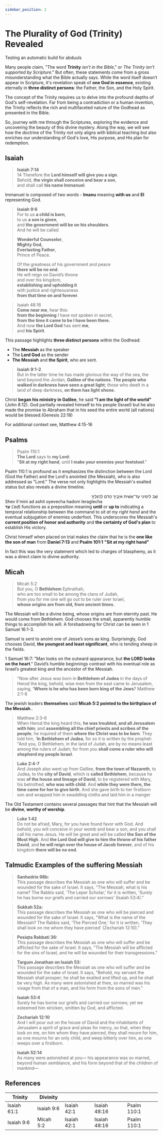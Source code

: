 ```yaml
---
sidebar_position: 2
---
```


# The Plurality of God (Trinity) Revealed

Testing an automatic build for abduuls

Many people claim, "The word **Trinity** _isn’t in the Bible_," or _The Trinity isn’t supported by Scripture_." But often, these statements come from a gross misunderstanding what the Bible actually says. 
While the word itself doesn’t appear in Scripture, it's revelation speak of **one God in essence**, existing eternally in **three distinct persons**: the Father, the Son, and the Holy Spirit.

The concept of the Trinity requires us to delve into the profound depths of God's self-revelation. Far from being a contradiction or a human invention, the Trinity reflects the rich and multifaceted nature of the Godhead as presented in the Bible. 

So, journey with me through the Scriptures, exploring the evidence and uncovering the beauty of this divine mystery. Along the way, we will see how the doctrine of the Trinity not only aligns with biblical teaching but also enriches our understanding of God's love, His purpose, and His plan for redemption.

## Isaiah 

> **Isaiah 7:14** \
> 14 Therefore the **Lord himself will give you a sign**. \
Behold, **the virgin shall conceive and bear a son**, \
and shall call **his name Immanuel**.

Immanuel is composed of two words - **Imanu** meaning **with us** and **El** representing God.

> **Isaiah 9:6** \
> For to us **a child is born**, \
> to us **a son is given**, \
> and **the government will be on his shoulders**. \
> And he will be called
>
>**Wonderful Counselor**, \
**Mighty God, \
Everlasting Father**, \
Prince of Peace.
>
> Of the greatness of his government and peace \
**there will be no end**. \
He will reign on David’s throne \
and over his kingdom, \
**establishing and upholding it** \
with justice and righteousness \
**from that time on and forever**.


> Isaiah 48:16 \
> **Come near me**, hear this: \
> **from the beginning** I have not spoken in secret, \
> **from the time it came to be I have been there.** \
> And now **the Lord God** has sent **me**, \
> and **his Spirit**.

This passage highlights **three distinct persons** within the Godhead:

- The **Messiah** as the speaker
- The **Lord God** as the sender
- **The Messiah** and **the Spirit**, who are sent.

> **Isaiah 9:1-2** \
> But in the latter time he has made glorious the way of the sea, the land beyond the Jordan, **Galilee of the nations**. **The people who walked in darkness have seen a great light**; those who dwelt in a land of deep darkness, **on them has light shone.**

Christ **began his ministry in Galilee**, he said **"I am the light of the world"** (John 8:12). God partially revealed himself to his people (Israel) but he also made the promise to Abraham that in his seed the entire world (all nations) would be blessed.(Genesis 22:18)

For additional context see, Matthew 4:15-16

## Psalms

> Psalm 110:1 \
> **The Lord** says to **my Lord**: \
> "**Sit at my right hand**, until **I make your enemies your footstool**."

Psalm 110:1 is profound as it emphasizes the distinction between the Lord (God the Father) and the Lord's anointed (the Messiah), who is also addressed as "Lord." The verse not only highlights the Messiah's exalted status but also reveals a divine timeline.

<!--Example of using MDX for hebrew text -->
<div dir="rtl" style={{ textAlign: 'left', fontWeight: 'bold' }}>
  שֵׁב לִימִינִי עַד־אָשִׁית אֹיְבֶיךָ הֲדֹם לְרַגְלֶיךָ
</div>
<div dir="ltr" style={{ textAlign: 'left', fontWeight: 'bold' }}>
  Shev li'mini ad ashit oyevecha hadom leraglecha
</div>

<div style={{ textAlign: 'left' }}>
  <span style={{ display: 'inline-block', direction: 'rtl' }}>
    <strong>עַד</strong>
  </span>
  <span style={{ display: 'inline-block', direction: 'ltr' }}>
    (<em>ʿad</em>) functions as a preposition meaning <b>until</b> or <b>up to</b> indicating a temporal relationship between the command to <i>sit at my right hand</i> and the eventual subjugation of enemies underfoot. This underscores the Messiah's <b>current position of honor and authority</b> and <b>the certainty of God's plan</b> to establish His victory.
  </span>
</div>

Christ himself when placed on trial makes the claim that he is the **one like the son of man** from **Daniel 7:13** and **Psalm 101:1** **"Sit at my right hand"**

In fact this was the very statement which led to charges of blasphemy, as it was a direct claim to divine authority.

## Micah

> Micah 5:2 \
> But you, O **Bethlehem** Ephrathah, \
> who are too small to be among the clans of Judah, \
> from you for me one will go out to be ruler over Israel, \
> **whose origins are from old, from ancient times.**


The Messiah will be a divine being, whose origins are from eternity past.
He would come from Bethlehem. God chooses the small, apparently humble things to accomplish his will. A forshadowing for Christ can be seen in 1 Samuel 16:1-3.

Samuel is sent to anoint one of Jesse’s sons as king. Surprisingly, God chooses David, **the youngest and least significant**, who is tending sheep in the fields.

1 Samuel 16:7: "Man looks on the outward appearance, but **the LORD looks on the heart**."
David’s humble beginnings contrast with his eventual role as Israel’s greatest king and the ancestor of the Messiah.

> "Now after Jesus was born in **Bethlehem of Judea** in the days of Herod the king, behold, wise men from the east came to Jerusalem, saying, **'Where is he who has been born king of the Jews**?
> Matthew 2:1-6

The jewish leaders **themselves** said **Micah 5:2 pointed to the birthplace of the Messiah**..

> Matthew 2:3-6 \
> When Herod the king heard this, **he was troubled, and all Jerusalem with him**; and **assembling all the chief priests and scribes of the people**, he inquired of them **where the Christ was to be born**. They told him, '**In Bethlehem of Judea**, for so it is written by the prophet: "And you, O Bethlehem, in the land of Judah, are by no means least among the rulers of Judah; for from you **shall come a ruler who will shepherd my people Israel**.

> **Luke 2:4-7** \
> And Joseph also went up from Galilee, **from the town of Nazareth**, to Judea, to the **city of David**, which is **called Bethlehem**, because he was **of the house and lineage of David**, to be registered with Mary, his betrothed, **who was with child**. And **while they were there, the time came for her to give birth**. And she gave birth to her firstborn son and wrapped him in swaddling cloths and laid him in a manger

The Old Testament contains several passages that hint that the Messiah will be **divine**, **worthy of worship**.

> **Luke 1:42** \
> Do not be afraid, Mary, for you have found favor with God. And behold, you will conceive in your womb and bear a son, and you shall call his name Jesus.
He will be great and will be called **the Son of the Most High**. And **the Lord God will give to him the throne of his father David**, and **he will reign over the house of Jacob forever**, and of his kingdom **there will be no end**.

## Talmudic Examples of the suffering Messiah

> **Sanhedrin 98b:** \
> This passage describes the Messiah as one who will suffer and be wounded for the sake of Israel. It says, "The Messiah, what is his name? The Rabbis said, 'The Leper Scholar,' for it is written, 'Surely he has borne our griefs and carried our sorrows' (Isaiah 53:4)."

> **Sukkah 52a:** \
> This passage describes the Messiah as one who will be pierced and wounded for the sake of Israel. It says, "What is the name of the Messiah? The Rabbis said, 'The Pierced One,' for it is written, 'They shall look on me whom they have pierced' (Zechariah 12:10)."

> **Pesiqta Rabbati 36:** \
> This passage describes the Messiah as one who will suffer and be afflicted for the sake of Israel. It says, "The Messiah will be afflicted for the sins of Israel, and he will be wounded for their transgressions."

>**Targum Jonathan on Isaiah 53:** \
> This passage describes the Messiah as one who will suffer and be wounded for the sake of Israel. It says, "Behold, my servant the Messiah shall prosper; he shall be exalted and lifted up, and he shall be very high. As many were astonished at thee, so marred was his visage from that of a man, and his form from the sons of men."

> **Isaiah 53:4** \
> Surely he has borne our griefs and carried our sorrows; yet we esteemed him stricken, smitten by God, and afflicted.

> **Zechariah 12:10** \
> And I will pour out on the house of David and the inhabitants of Jerusalem a spirit of grace and pleas for mercy, so that, when they look on me, on him whom they have pierced, they shall mourn for him, as one mourns for an only child, and weep bitterly over him, as one weeps over a firstborn.

> **Isaiah 52:14** \
> As many were astonished at you— his appearance was so marred, beyond human semblance, and his form beyond that of the children of mankind—


## References

| Trinity     | Divinity   |             |              |             |
| ----------- | ---------- | ----------- | ------------ | ----------- |
| Isaiah 61:1 | Isaiah 9:6 | Isaiah 42:1 | Isaiah 48:16 | Psalm 110:1 |
| Isaiah 9:6  | Micah 5:2  | Isaiah 42:1 | Isaiah 48:16 | Psalm 110:1 |